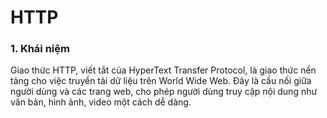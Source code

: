 # HTTP
### 1. Khái niệm
Giao thức HTTP, viết tắt của HyperText Transfer Protocol, là giao thức nền tảng cho việc truyền tải dữ liệu trên World Wide Web. Đây là cầu nối giữa người dùng và các trang web, cho phép người dùng truy cập nội dung như văn bản, hình ảnh, video một cách dễ dàng.